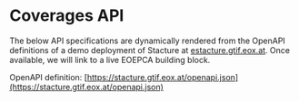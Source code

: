 # Coverages API

The below API specifications are dynamically rendered from the OpenAPI definitions of a demo deployment of Stacture at [estacture.gtif.eox.at](https://stacture.gtif.eox.at/). Once available, we will link to a live EOEPCA building block.

OpenAPI definition: [https://stacture.gtif.eox.at/openapi.json](https://stacture.gtif.eox.at/openapi.json)

<swagger-ui src="https://stacture.gtif.eox.at/openapi.json">